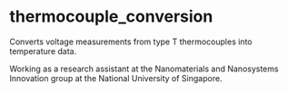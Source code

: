 # thermocouple_conversion
Converts voltage measurements from type T thermocouples into temperature data.

Working as a research assistant at the Nanomaterials and Nanosystems Innovation group at the National University of Singapore.

